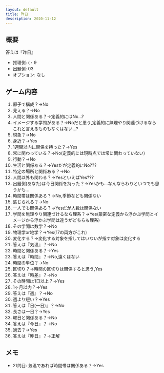 ```yaml
---
layout: default
title: 昨日
description: 2020-11-12
---
```


## 概要

答えは『昨日』

- 推理側: (・9
- 出題側: 03
- オプション: なし

## ゲーム内容

1. 原子で構成？→No
2. 見える？→No
3. 人間と関係ある？→定義的にはNo…?
4. イメージする学問がある？→Noだと思う,定義的に無理やり関連づけるならこれと言えるものもなくはない…?
5. 現象？→No
6. 身近？→Yes
7. 1週間以内に関係を持った？→Yes
8. 常に関わっている？→No(定義的には現時点では常に関わっていない)
9. 行動？→No
10. 生活と関係ある？→Yesだが定義的にNo???
11. 特定の場所と関係ある？→No
12. 人間以外も関わる？→YesといえばYes???
13. 出題側(あなた)は今日関係を持った？→Yesかも…なんならわりといつでも思うかも…
14. 時間帯は関係ある？→No,季節なども関係ない
15. 感じられる？→No
16. 一人でも関係ある？→Yesだが人数は関係ない
17. 学問を無理やり関連づけるなら理系？→Yes(厳密な定義から浮かぶ学問とイメージから浮かぶ学問は違うがどちらも理系)
18. その学問は数学？→No
19. 物理学or地学？→Yes(17の両方がこれ)
20. 変化する？→変化する対象を指してはいないが指す対象は変化する
21. 答えは『気温』？→No
22. 時間と関係ある？→Yes
23. 答えは『時間』？→No,遠くはない
24. 時間の単位？→No
25. 区切り？→時間の区切りは関係すると思う,Yes
26. 答えは『時差』？→No
27. その時間は1日以上？→Yes
28. 1ヶ月以内？→Yes
29. 答えは『週』？→No
30. 週より短い？→Yes
31. 答えは『日(一日)』？→No
32. 長さは一日？→Yes
33. 曜日と関係ある？→No
34. 答えは『今日』？→No
35. 過去？→Yes
36. 答えは『昨日』？→正解

## メモ

- 21問目: 気温であれば時間帯は関係ある？→Yes
